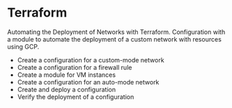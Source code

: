 # Terraform 
Automating the Deployment of Networks with Terraform. Configuration with a module to automate the deployment of a custom network with resources using GCP.

- Create a configuration for a custom-mode network
- Create a configuration for a firewall rule
- Create a module for VM instances
- Create a configuration for an auto-mode network
- Create and deploy a configuration
- Verify the deployment of a configuration
